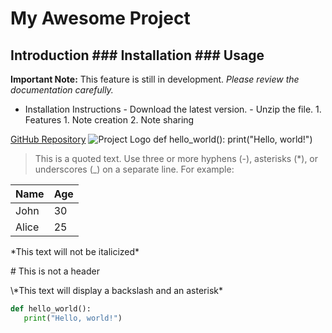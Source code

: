 # My Awesome Project
## Introduction ### Installation ### Usage 
**Important Note:** This feature is still in development. *Please review the documentation carefully.*
- Installation Instructions - Download the latest version. - Unzip the file. 1. Features 1. Note creation 2. Note sharing
 
[GitHub Repository](https://github.com/yourusername/MyAwesomeProject)
![Project Logo](images/logo.png)
def hello_world(): print("Hello, world!")
> This is a quoted text.
Use three or more hyphens (-), asterisks (*), or underscores (_) on a separate line. For example:
 
| Name | Age |
|-------|-----|
| John | 30 |
| Alice | 25 |
 
\*This text will not be italicized\*
 

\# This is not a header
 

\\\*This text will display a backslash and an asterisk\*
 
```python
def hello_world():
   print("Hello, world!")
